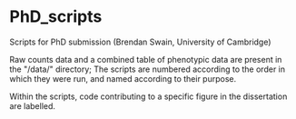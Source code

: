# PhD_scripts
Scripts for PhD submission (Brendan Swain, University of Cambridge)

Raw counts data and a combined table of phenotypic data are present in the "/data/" directory;
The scripts are numbered according to the order in which they were run, and named according to their purpose.

Within the scripts, code contributing to a specific figure in the dissertation are labelled. 
